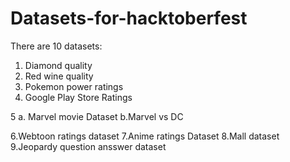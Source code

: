 # Datasets-for-hacktoberfest
There are 10 datasets:
1. Diamond quality
2. Red wine quality
3. Pokemon power ratings
4. Google Play Store Ratings

5
  a. Marvel movie Dataset
  b.Marvel vs DC 

6.Webtoon ratings dataset
7.Anime ratings Dataset
8.Mall dataset
9.Jeopardy question ansswer dataset
